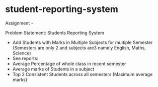 # student-reporting-system
Assignment -

Problem Statement: Students Reporting System
- Add Students with Marks in Multiple Subjects for multiple Semester (Semesters are only 2 and subjects are3 namely English, Maths, Science)
- See reports:
- Average Percentage of whole class in recent semester
- Average marks of Students in a subject
- Top 2 Consistent Students across all semesters (Maximum average marks)

